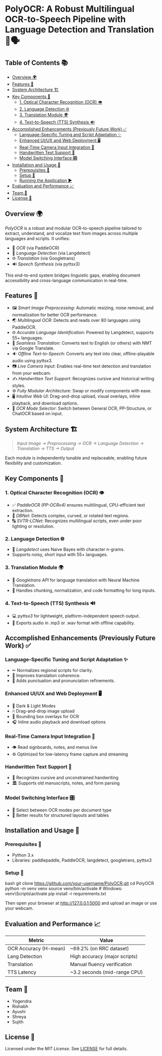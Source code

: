 # PolyOCR: A Robust Multilingual OCR-to-Speech Pipeline with Language Detection and Translation 🧠🗣

## Table of Contents 📚
- [Overview 🌍](#overview-🌍)
- [Features 🌟](#features-🌟)
- [System Architecture 🏗](#system-architecture-🏗)
- [Key Components 🧩](#key-components-🧩)
  - [1. Optical Character Recognition (OCR) 👁](#1-optical-character-recognition-ocr-👁)
  - [2. Language Detection 🌐](#2-language-detection-🌐)
  - [3. Translation Module 🌍](#3-translation-module-🌍)
  - [4. Text-to-Speech (TTS) Synthesis 🔊](#4-text-to-speech-tts-synthesis-🔊)
- [Accomplished Enhancements (Previously Future Work) ✅](#accomplished-enhancements-previously-future-work-✅)
  - [Language-Specific Tuning and Script Adaptation ✨](#language-specific-tuning-and-script-adaptation-✨)
  - [Enhanced UI/UX and Web Deployment 🖥](#enhanced-uiux-and-web-deployment-🖥)
  - [Real-Time Camera Input Integration 📸](#real-time-camera-input-integration-📸)
  - [Handwritten Text Support 📝](#handwritten-text-support-📝)
  - [Model Switching Interface 🎛](#model-switching-interface-🎛)
- [Installation and Usage 🧰](#installation-and-usage-🧰)
  - [Prerequisites 🔧](#prerequisites-🔧)
  - [Setup 🚀](#setup-🚀)
  - [Running the Application ▶](#running-the-application-▶)
- [Evaluation and Performance 📈](#evaluation-and-performance-📈)
- [Team 🤝](#team-🤝)
- [License 📄](#license-📄)

## Overview 🌍

*PolyOCR* is a robust and modular OCR-to-speech pipeline tailored to extract, understand, and vocalize text from images across multiple languages and scripts. It unifies:

- 📖 *OCR* (via PaddleOCR)
- 🧠 *Language Detection* (via Langdetect)
- 🌐 *Translation* (via Googletrans)
- 🔊 *Speech Synthesis* (via pyttsx3)

This end-to-end system bridges linguistic gaps, enabling document accessibility and cross-language communication in real-time.

## Features 🌟

- 🖼 *Smart Image Preprocessing*: Automatic resizing, noise removal, and normalization for better OCR performance.
- 🌏 *Multilingual OCR*: Detects and reads over 80 languages using PaddleOCR.
- 🌐 *Accurate Language Identification*: Powered by Langdetect, supports 55+ languages.
- 🧭 *Seamless Translation*: Converts text to English (or others) with NMT via Google Translate.
- 🔉 *Offline Text-to-Speech*: Converts any text into clear, offline-playable audio using pyttsx3.
- 📷 *Live Camera Input*: Enables real-time text detection and translation from your webcam.
- ✍ *Handwritten Text Support*: Recognizes cursive and historical writing styles.
- ⚙ *Fully Modular Architecture*: Swap or modify components with ease.
- 🖥 *Intuitive Web UI*: Drag-and-drop upload, visual overlays, inline playback, and download options.
- 🔁 *OCR Mode Selector*: Switch between General OCR, PP-Structure, or ChatOCR based on input.

## System Architecture 🏗

> *Input Image → Preprocessing → OCR → Language Detection → Translation → TTS → Output*

Each module is independently tunable and replaceable, enabling future flexibility and customization.

## Key Components 🧩

### 1. Optical Character Recognition (OCR) 👁
- ✅ *PaddleOCR (PP-OCRv4)* ensures multilingual, CPU-efficient text extraction.
- 🧱 *DBNet*: Detects complex, curved, or rotated text regions.
- 🔠 *SVTR-LCNet*: Recognizes multilingual scripts, even under poor lighting or resolution.

### 2. Language Detection 🌐
- 🧠 *Langdetect* uses Naive Bayes with character n-grams.
- Supports noisy, short input with 55+ languages.

### 3. Translation Module 🌍
- 🔄 *Googletrans API* for language translation with Neural Machine Translation.
- 🧹 Handles chunking, normalization, and code formatting for long inputs.

### 4. Text-to-Speech (TTS) Synthesis 🔊
- 💻 *pyttsx3* for lightweight, platform-independent speech output.
- 🎵 Exports audio in .mp3 or .wav format with offline capability.

## Accomplished Enhancements (Previously Future Work) ✅

### Language-Specific Tuning and Script Adaptation ✨
- ✏ Normalizes regional scripts for clarity.
- 🧩 Improves translation coherence.
- 🧠 Adds punctuation and pronunciation refinements.

### Enhanced UI/UX and Web Deployment 🖥
- 🌙 Dark & Light Modes
- 🖱 Drag-and-drop image upload
- 🔲 Bounding box overlays for OCR
- 🎧 Inline audio playback and download options

### Real-Time Camera Input Integration 📸
- 👁 Read signboards, notes, and menus live
- ⚙ Optimized for low-latency frame capture and streaming

### Handwritten Text Support 📝
- 📖 Recognizes cursive and unconstrained handwriting
- 🏛 Supports old manuscripts, notes, and form parsing

### Model Switching Interface 🎛
- 🔁 Select between OCR modes per document type
- 🧾 Better results for structured layouts and tables

## Installation and Usage 🧰

### Prerequisites 🔧
- Python 3.x
- Libraries: paddlepaddle, PaddleOCR, langdetect, googletrans, pyttsx3

### Setup 🚀
bash
git clone https://github.com/your-username/PolyOCR.git
cd PolyOCR
python -m venv venv
source venv/bin/activate  # Windows: venv\Scripts\activate
pip install -r requirements.txt



Then open your browser at http://127.0.0.1:5000 and upload an image or use your webcam.

## Evaluation and Performance 📈

| Metric                | Value                         |
|-----------------------|-------------------------------|
| OCR Accuracy (H-mean) | ~69.2% (on RRC dataset)       |
| Lang Detection        | High accuracy (major scripts) |
| Translation           | Manual fluency verification   |
| TTS Latency           | ~3.2 seconds (mid-range CPU)  |

## Team 🤝

- Yogendra
- Rishabh
- Ayushi
- Shreya
- Sujith

## License 📄

Licensed under the *MIT License*. See [LICENSE](LICENSE) for full details.

